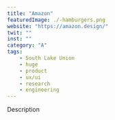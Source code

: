 ```yaml
---
title: "Amazon"
featuredImage: ./-hamburgers.png
website: "https://amazon.design/"
twit: ""
inst: ""
category: "A"
tags:
    - South Lake Union
    - huge
    - product
    - ux/ui
    - research
    - engineering
---
```


Description

